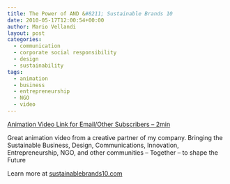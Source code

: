 ```yaml
---
title: The Power of AND &#8211; Sustainable Brands 10
date: 2010-05-17T12:00:54+00:00
author: Mario Vellandi
layout: post
categories:
  - communication
  - corporate social responsibility
  - design
  - sustainability
tags:
  - animation
  - business
  - entrepreneurship
  - NGO
  - video
---
```

[Animation Video Link for Email/Other Subscribers &#8211; 2min](http://vimeo.com/11472725)

Great animation video from a creative partner of my company. Bringing the Sustainable Business, Design, Communications, Innovation, Entrepreneurship, NGO, and other communities &#8211; Together &#8211; to shape the Future

Learn more at <a rel="nofollow" href="http://sustainablebrands10.com/">sustainablebrands10.com</a>
